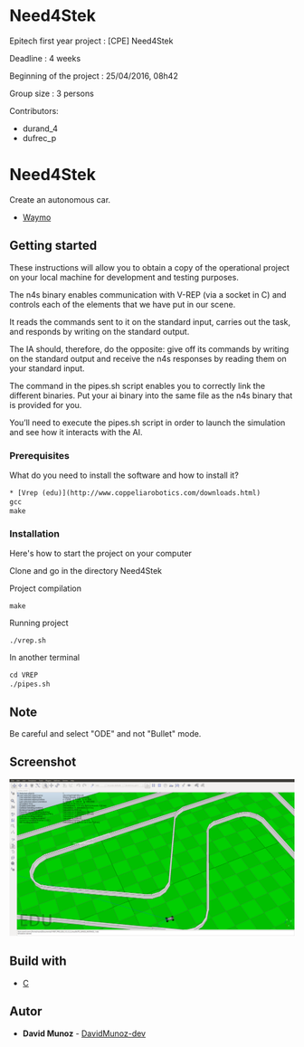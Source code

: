 # Need4Stek

Epitech first year project : [CPE] Need4Stek

Deadline : 4 weeks

Beginning of the project : 25/04/2016, 08h42

Group size : 3 persons

Contributors:

* durand_4
* dufrec_p

# Need4Stek

Create an autonomous car.


* [Waymo](https://en.wikipedia.org/wiki/Waymo)

## Getting started

These instructions will allow you to obtain a copy of the operational project on your local machine for development and testing purposes.

The n4s binary enables communication with V-REP (via a socket in C) and controls each of the elements that we have
put in our scene.

It reads the commands sent to it on the standard input, carries out the task, and responds by writing on the standard
output.

The IA should, therefore, do the opposite: give off its commands by writing on the standard output and receive
the n4s responses by reading them on your standard input.

The command in the pipes.sh script enables you to correctly link the different binaries. Put your ai binary into the
same file as the n4s binary that is provided for you.

You’ll need to execute the pipes.sh script in order to launch the simulation and see how it interacts with the AI.

### Prerequisites

What do you need to install the software and how to install it?

```
* [Vrep (edu)](http://www.coppeliarobotics.com/downloads.html)
gcc
make
```

### Installation

Here's how to start the project on your computer

Clone and go in the directory Need4Stek

Project compilation

```
make
```

Running project

```
./vrep.sh
```

In another terminal

```
cd VREP
./pipes.sh
```
## Note

Be careful and select "ODE" and not "Bullet" mode.

## Screenshot

![Screenshot](screenshots/screen.png)

## Build with

* [C](https://en.wikipedia.org/wiki/C_(programming_language))

## Autor

* **David Munoz** - [DavidMunoz-dev](https://github.com/davidmunoz-dev)
